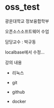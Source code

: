 # oss_test

광운대학교 정보융합학부

오픈소스소프트웨어 수업

담당교수 : 박규동

localbase에서 수정...

강의 내용
 
 - 리눅스
 
 - git
 
 - github
 
 - docker
